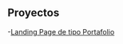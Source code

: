 ## Proyectos

-[Landing Page de tipo Portafolio](https://Srubio-b.github.io/portfolio/tree/gh-pages)